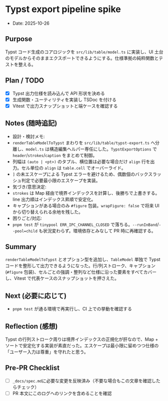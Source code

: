 # Typst export pipeline spike

- Date: 2025-10-26

## Purpose

Typst コード生成のコアロジックを `src/lib/table/model.ts` に実装し、UI 土台のモデルからそのままエクスポートできるようにする。仕様準拠の純粋関数とテストを整える。

## Plan / TODO

- [x] Typst 出力仕様を読み込んで API 形状を決める
- [x] 生成関数・ユーティリティを実装し TSDoc を付ける
- [x] Vitest で出力スナップショットと端ケースを確認する

## Notes (随時追記)

- 設計・検討メモ:
- `renderTableModelToTypst` まわりを `src/lib/table/typst-export.ts` へ分離し、`model.ts` は構造編集ヘルパー専任にした。`TypstExportOptions` で `header`/`strokes`/`caption` をまとめて制御。
- 列幅は `(auto | <pt>)` のタプル、横位置は必要な場合だけ `align` 行を出力。セル単位の `align` は `table.cell` でオーバーライド。
- `]` の未エスケープによる Typst エラーを避けるため、偶数個のバックスラッシュ判定で必要最小限のエスケープを実装。
- 気づき/意思決定:
- `strokes` は Map 経由で境界インデックスを計算し、後勝ちで上書きする。line 出力順はインデックス昇順で安定化。
- キャプションがある場合のみ `#figure` 包装。`wrapFigure: false` で将来 UI から切り替えられる余地を残した。
- 困りごと/対応:
- `pnpm test` が `tinypool ERR_IPC_CHANNEL_CLOSED` で落ちる。`--runInBand`/`--pool=child` も状況変わらず。環境依存とみなして PR 時に再確認する。

## Summary

`renderTableModelToTypst` とオプション型を追加し、`TableModel` 単独で Typst コードを整形して出力できるようになった。行/列ストローク、キャプション (`#figure` 包装)、セルごとの強調・整列など仕様に沿った要素をすべてカバーし、Vitest で代表ケースのスナップショットを押さえた。

## Next (必要に応じて)

- `pnpm test` が通る環境で再実行し、CI 上での挙動を確認する

## Reflection (感想)

Typst の行列ストローク周りは境界インデックスの正規化が肝なので、Map + ソートで安定化する実装が素直だった。エスケープは最小限に留めつつ仕様の「ユーザー入力は尊重」を守れたと思う。

## Pre-PR Checklist

- [ ] `_docs/spec.md`に必要な変更を反映済み（不要な場合もこの文章を確認したらチェック）
- [ ] PR 本文にこのログへのリンクを含めることを確認
